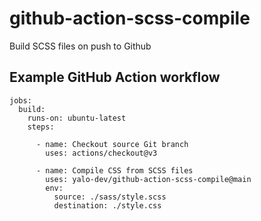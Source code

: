 # github-action-scss-compile
Build SCSS files on push to Github

## Example GitHub Action workflow

```
jobs:
  build:
    runs-on: ubuntu-latest
    steps:

      - name: Checkout source Git branch
        uses: actions/checkout@v3

      - name: Compile CSS from SCSS files
        uses: yalo-dev/github-action-scss-compile@main
        env:
          source: ./sass/style.scss
          destination: ./style.css
```
